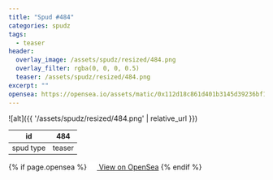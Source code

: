 ```yaml
---
title: "Spud #484"
categories: spudz
tags:
  - teaser
header:
  overlay_image: /assets/spudz/resized/484.png
  overlay_filter: rgba(0, 0, 0, 0.5)
  teaser: /assets/spudz/resized/484.png
excerpt: ""
opensea: https://opensea.io/assets/matic/0x112d18c861d401b3145d39236bf149f01e18beed/484
---
```

![alt]({{ '/assets/spudz/resized/484.png' | relative_url }})

| id | 484 |
|-|-|
| spud type | teaser |

{% if page.opensea %}
<a href="{{page.opensea}}" class="btn btn--info" onclick="window.open(this.href, '_blank'); return false;"><img src="/assets/images/opensea.svg" width="16px"><span>  View on OpenSea</span></a>
{% endif %}
